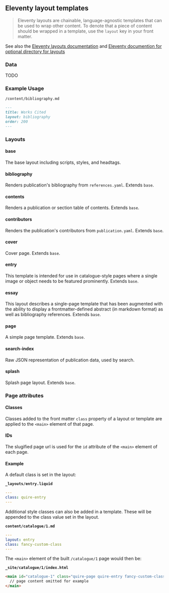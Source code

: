## Eleventy layout templates

> Eleventy layouts are chainable, language-agnostic templates that can be used to wrap other content. To denote that a piece of content should be wrapped in a template, use the `layout` key in your front matter.

See also the [Eleventy layouts documentation](https://www.11ty.dev/docs/layouts/) and [Eleventy documention for optional directory for layouts](https://www.11ty.dev/docs/config/#directory-for-layouts-(optional))

### Data

TODO

### Example Usage

`/content/bibliography.md`
```markdown
---
title: Works Cited
layout: bibliography
order: 200
---
```

### Layouts

#### base
The base layout including scripts, styles, and headtags.

#### bibliography
Renders publication's bibliography from `references.yaml`. Extends `base`.

#### contents
Renders a publication or section table of contents. Extends `base`.

#### contributors
Renders the publication's contributors from `publication.yaml`. Extends `base`.

#### cover
Cover page. Extends `base`.

#### entry
This template is intended for use in catalogue-style pages where a single image or object needs to be featured prominently. Extends `base`.

#### essay
This layout describes a single-page template that has been augmented with the ability to display a frontmatter-defined abstract (in markdown format) as well as bibliography references. Extends `base`.

#### page
A simple page template. Extends `base`.

#### search-index
Raw JSON representation of publication data, used by search.

#### splash
Splash page layout. Extends `base`.

### Page attributes

#### Classes
Classes added to the front matter `class` property of a layout or template are applied to the `<main>` element of that page.

#### IDs
The slugified page url is used for the `id` attribute of the `<main>` element of each page.

#### Example

A default class is set in the layout:

**`_layouts/entry.liquid`**
```yaml
---
class: quire-entry
---
```

Additional style classes can also be added in a template. These will be appended to the class value set in the layout.

**`content/catalogue/1.md`**
```yaml
---
layout: entry
class: fancy-custom-class
---
```

The `<main>` element of the built `/catalogue/1` page would then be:

**`_site/catalogue/1/index.html`**
```html
<main id="catalogue-1" class="quire-page quire-entry fancy-custom-class">
  // page content omitted for example
</main>
```
